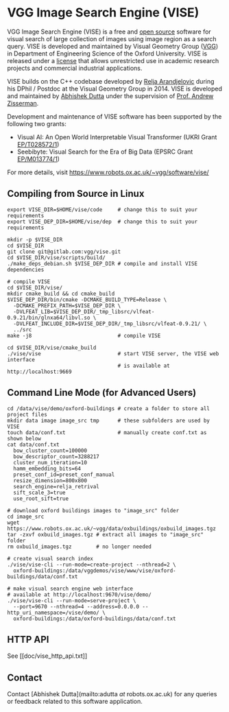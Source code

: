 # VGG Image Search Engine (VISE)

VGG Image Search Engine (VISE) is a free and [open source](https://gitlab.com/vgg/vise) software for visual search of large collection of images using image region as a search query. VISE is developed and maintained by Visual Geometry Group ([VGG](https://www.robots.ox.ac.uk/~vgg/)) in Department of Engineering Science of the Oxford University. VISE is released under a [license](https://gitlab.com/vgg/vise/-/blob/master/src/LICENSE.txt) that allows unrestricted use in academic research projects and commercial industrial applications.

VISE builds on the C++ codebase developed by [Relja Arandjelovic](http://www.robots.ox.ac.uk/~relja/) during his DPhil / Postdoc at the Visual Geometry Group in 2014. VISE is developed and maintained by [Abhishek Dutta](https://www.robots.ox.ac.uk/~adutta/) under the supervision of [Prof. Andrew Zisserman](https://www.robots.ox.ac.uk/~az/).

Development and maintenance of VISE software has been supported by the following two grants:
 * Visual AI: An Open World Interpretable Visual Transformer (UKRI Grant [EP/T028572/1](https://gtr.ukri.org/projects?ref=EP%2FT028572%2F1))
 * Seebibyte: Visual Search for the Era of Big Data (EPSRC Grant [EP/M013774/1](https://gow.epsrc.ukri.org/NGBOViewGrant.aspx?GrantRef=EP/M013774/1))

For more details, visit https://www.robots.ox.ac.uk/~vgg/software/vise/

## Compiling from Source in Linux
```
export VISE_DIR=$HOME/vise/code     # change this to suit your requirements
export VISE_DEP_DIR=$HOME/vise/dep  # change this to suit your requirements

mkdir -p $VISE_DIR
cd $VISE_DIR
git clone git@gitlab.com:vgg/vise.git
cd $VISE_DIR/vise/scripts/build/
./make_deps_debian.sh $VISE_DEP_DIR # compile and install VISE dependencies

# compile VISE
cd $VISE_DIR/vise/
mkdir cmake_build && cd cmake_build
$VISE_DEP_DIR/bin/cmake -DCMAKE_BUILD_TYPE=Release \
  -DCMAKE_PREFIX_PATH=$VISE_DEP_DIR \
  -DVLFEAT_LIB=$VISE_DEP_DIR/_tmp_libsrc/vlfeat-0.9.21/bin/glnxa64/libvl.so \
  -DVLFEAT_INCLUDE_DIR=$VISE_DEP_DIR/_tmp_libsrc/vlfeat-0.9.21/ \
  ../src
make -j8                            # compile VISE

cd $VISE_DIR/vise/cmake_build
./vise/vise                         # start VISE server, the VISE web interface
                                    # is available at http://localhost:9669
```

## Command Line Mode (for Advanced Users)
```
cd /data/vise/demo/oxford-buildings # create a folder to store all project files
mkdir data image image_src tmp      # these subfolders are used by VISE
touch data/conf.txt                 # manually create conf.txt as shown below
cat data/conf.txt
  bow_cluster_count=100000
  bow_descriptor_count=3288217
  cluster_num_iteration=10
  hamm_embedding_bits=64
  preset_conf_id=preset_conf_manual
  resize_dimension=800x800
  search_engine=relja_retrival
  sift_scale_3=true
  use_root_sift=true

# download oxford buildings images to "image_src" folder
cd image_src
wget https://www.robots.ox.ac.uk/~vgg/data/oxbuildings/oxbuild_images.tgz
tar -zxvf oxbuild_images.tgz # extract all images to "image_src" folder
rm oxbuild_images.tgz        # no longer needed

# create visual search index
./vise/vise-cli --run-mode=create-project --nthread=2 \
  oxford-buildings:/data/vggdemos/vise/www/vise/oxford-buildings/data/conf.txt

# make visual search engine web interface 
# available at http://localhost:9670/vise/demo/
./vise/vise-cli --run-mode=serve-project \
  --port=9670 --nthread=4 --address=0.0.0.0 --http_uri_namespace=/vise/demo/ \
  oxford-buildings:/data/oxford-buildings/data/conf.txt
```

## HTTP API
See [[doc/vise_http_api.txt]]

## Contact
Contact [Abhishek Dutta](mailto:adutta _at_ robots.ox.ac.uk) for any queries or feedback related to this software application.
